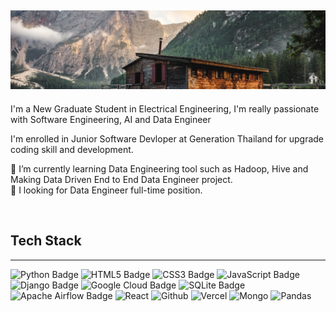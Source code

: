 
![Header](./1661608527138.jfif)
---------------------

<p>I'm a New Graduate Student in Electrical Engineering, I'm really passionate with Software Engineering, AI and Data Engineer</p>
<p>I'm enrolled in Junior Software Devloper at Generation Thailand for upgrade coding skill and development.</p>
🌱 I’m currently learning Data Engineering tool such as Hadoop, Hive and Making Data Driven End to End Data Engineer project.
<br>
👯 I looking for Data Engineer full-time position.</p>
<br>

## Tech Stack
--------------------
![Python Badge](https://img.shields.io/badge/Python-3776AB?logo=python&logoColor=fff&style=for-the-badge) ![HTML5 Badge](https://img.shields.io/badge/HTML5-E34F26?logo=html5&logoColor=fff&style=for-the-badge) ![CSS3 Badge](https://img.shields.io/badge/CSS3-1572B6?logo=css3&logoColor=fff&style=for-the-badge) ![JavaScript Badge](https://img.shields.io/badge/JavaScript-F7DF1E?logo=javascript&logoColor=000&style=for-the-badge) ![Django Badge](https://img.shields.io/badge/Django-092E20?logo=django&logoColor=fff&style=for-the-badge) ![Google Cloud Badge](https://img.shields.io/badge/Google%20Cloud-4285F4?logo=googlecloud&logoColor=fff&style=for-the-badge) ![SQLite Badge](https://img.shields.io/badge/SQLite-003B57?logo=sqlite&logoColor=fff&style=for-the-badge) ![Apache Airflow Badge](https://img.shields.io/badge/Apache%20Airflow-017CEE?logo=apacheairflow&logoColor=fff&style=for-the-badge)
![React](https://img.shields.io/badge/react-%2361DAFB.svg?&style=for-the-badge&logo=react&logoColor=black) ![Github](https://img.shields.io/badge/github-%23181717.svg?&style=for-the-badge&logo=github&logoColor=white) ![Vercel](https://img.shields.io/badge/vercel-%23000000.svg?&style=for-the-badge&logo=vercel&logoColor=white) ![Mongo](https://img.shields.io/badge/mongodb-%2347A248.svg?&style=for-the-badge&logo=mongodb&logoColor=white) ![Pandas](https://img.shields.io/badge/pandas-%23150458.svg?&style=for-the-badge&logo=pandas&logoColor=white)












<!-- **firstnapat/firstnapat** is a ✨ _special_ ✨ repository because its `README.md` (this file) appears on your GitHub profile.
 -->
 
 

<!-- 
- 🔭 I’m currently working on ...
-  ...
-  I’m looking to collaborate on ...
- 🤔 I’m looking for help with ...
- 💬 Ask me about ...
- 📫 How to reach me: ...
- 😄 Pronouns: ...
- ⚡ Fun fact: ...

 -->
